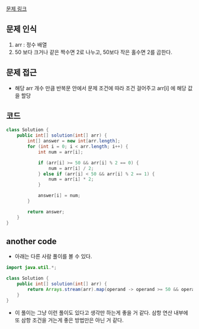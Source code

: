 [문제 링크](https://school.programmers.co.kr/learn/courses/30/lessons/181882)

## 문제 인식

1. arr : 정수 배열
2. 50 보다 크거나 같은 짝수면 2로 나누고, 50보다 작은 홀수면 2를 곱한다.

## 문제 접근

- 해당 arr 개수 만큼 반복문 안에서 문제 조건에 따라 조건 걸어주고 arr[i] 에 해당 값을 할당

## 코드

```java
class Solution {
    public int[] solution(int[] arr) {
        int[] answer = new int[arr.length];
        for (int i = 0; i < arr.length; i++) {
            int num = arr[i];

            if (arr[i] >= 50 && arr[i] % 2 == 0) {
                num = arr[i] / 2;
            } else if (arr[i] < 50 && arr[i] % 2 == 1) {
                num = arr[i] * 2;
            }

            answer[i] = num;
        }

        return answer;
    }
}
```
## another code

- 아래는 다른 사람 풀이를 볼 수 있다.

```java
import java.util.*;

class Solution {
    public int[] solution(int[] arr) {
        return Arrays.stream(arr).map(operand -> operand >= 50 && operand % 2 == 0 ? operand / 2 : operand < 50 && operand % 2 == 1 ? operand * 2 : operand).toArray();
    }
}

```

- 이 풀이는 그냥 이런 풀이도 있다고 생각만 하는게 좋을 거 같다. 삼항 연산 내부에 또 삼항 조건을 거는게 좋은 방법만은 아닌 거 같다.